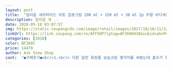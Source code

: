 ```yaml
---
layout: post 
title:  "일리윤 세라마이드 아토 집중크림 200 ml + 150 ml + 30 ml 2p 무향 바디세트, 1세트" 
description: 일리윤 세 ..
date: 2020-05-18 03:07:57 
img: https://static.coupangcdn.com/image/retail/images/2017/10/16/11/3/058bba79-7834-44ff-909d-26778d9cdd0e.jpg 
linkUrl: https://link.coupang.com/re/AFFSDP?lptag=AF3600438&subid=ahnPublicAsk&pageKey=41396597&itemId=150765827&vendorItemId=3346845655&traceid=V0-113-fc8aac6201ed5070 
categories: [1010] 
color: BF360C 
price: 14470 
author: Ask View Shop 
cont:  "●구매후기●<br/>1.<br/> 다른 일반 화장품 보습크림 몇가지를 써봤는데 흡수가 잘안되서 여러번 두드리고 롤링해줘야 흡수가되는데 일리윤꺼는 얼굴에 닿자마자 바로 흡수되서 좋았습니다<br/>1.<br/> 제품 포장상태(위에 말했음)<br/>2.<br/> 보습크림 대부분 수분기가 많아서 유광이 많이 돌거나 끈적거림이 많았는데 마무리감이 매우 보송해서 그위에 화장을 바로하기 좋았습니다<br/>2.<br/> 얼굴에 바르기에는 보송한 마무리감이었으나 이상하게도 손에 바르면 손등은 괜찮으니 손바닥은 보송하지않았음(예를들면 핸드폰에 지문자국이 많이 남)<br/>3.<br/> 보송한 마무리라 건조함이 빨리 나타날줄알았는데 전혀 건조함이 없었습니다 자고 일어나도 전혀 당김이없었습니다<br/>3.<br/> 이건 단점이라기보다는 기능이 아쉬움 여드름 진정까지바랬지만 그 효과는 딱히없었음<br/>4.<br/> 양이 많고 가격이 너무 저렴함<br/>ㅜㅜ너무좋습니다.<br/>.<br/>둘째임신후부터.<br/>몸변화가왔는지.<br/>물이닿지않았는데도.<br/>갈라지고.<br/>피가나고.<br/>딱딱하고.<br/>지문도없었어요.<br/>병원에선<br/>강력추천해요ㅜㅜ.<br/>.<br/>손껍질다일어나고.<br/> 꺼끌꺼끌해서 늘창피했는데.<br/>넘좋아요.<br/>♥ 상품평 이렇게길게쓰긴첨이네요;;;<br/>계속 써보겠습니다<br/>근데이거바르지마자 딱딱한느낌 바로사라졌어요.<br/>그리곤.<br/>피부엄청부드러워졌어요.<br/>휴대용도있어서 수시로발라요.<br/>너무좋아서.<br/>저희애들얼굴도 이거바르라고하네요ㅠㅠ<br/>단점<br/>성분 이외 등등 기능 면으로 만족스러운게 단점보다 많았습니다<br/>세타ㅍ크림바르라고했었는데.<br/>이제이거써야할듯해요<br/>손피부최악일때랑<br/>일리윤 집중크림을 알게된건 유튜버들이 사용하는걸보고 좋다는 얘기를 듣고 구매하게되었습니다 먼저 직접적인 후기를 쓰기전에  배송온거에대해서 한마디를할게요 배송이왔을때 쿠팡 배송봉지안에 일리윤 포장봉지가 또 있더라고요 근데 포장지 테잎쪽이 뜯겨있는게아니고 깔로 찢은듯이 찢겨져있더러고요 그래서 굉장히 찜찜해서 용기 구멍테이프? 그거확인해봤는데 그건 다행이 다 붙어있더라고요 아마도 재포장한 재품같은데 저는 분명 새상품가격으로 구매했는데 이부분이 너무 아쉬웠어요 여튼 본론으로 들어가서 제품 리뷰를하겠습니다 장점 단점으로 나눌게요<br/>장점<br/>접촉성피부염이라했어요.<br/>.<br/>제손을보고.<br/>일하는곳 사장님추천해주셨는데.<br/> 쓴지딱11일째인데.<br/>사진첨부해요.<br/>설마낫겠나싶어서.<br/>.<br/>바르기전날에<br/>지금현재손사진찍었어요.<br/>병원에서처방받은 스트로이제?인가그거있는데.<br/>그거랑 늘 바세린이랑발랐었습니다ㅜㅜ.<br/>효과도없었는데말이죠.<br/>.<br/><br/>평상시 무척 예민하고 조금만 신경쓰거나 관리잘못해도 피부반응이 바로 나타나서 무척 애먹고 살아가는 한사람으로 이제품 아주 괞찮은거같네요<br/>" 
---
```

